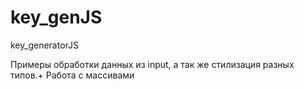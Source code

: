 # key_genJS
key_generatorJS

Примеры обработки данных из input, а так же стилизация разных типов.+ Работа с массивами
